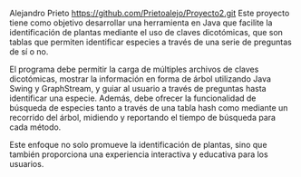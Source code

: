 Alejandro Prieto
https://github.com/Prietoalejo/Proyecto2.git
Este proyecto tiene como objetivo desarrollar una herramienta en Java que facilite la identificación de plantas mediante el uso de claves dicotómicas, que son tablas que permiten identificar especies a través de una serie de preguntas de sí o no.

El programa debe permitir la carga de múltiples archivos de claves dicotómicas, mostrar la información en forma de árbol utilizando Java Swing y GraphStream, y guiar al usuario a través de preguntas hasta identificar una especie. Además, debe ofrecer la funcionalidad de búsqueda de especies tanto a través de una tabla hash como mediante un recorrido del árbol, midiendo y reportando el tiempo de búsqueda para cada método.

Este enfoque no solo promueve la identificación de plantas, sino que también proporciona una experiencia interactiva y educativa para los usuarios.
